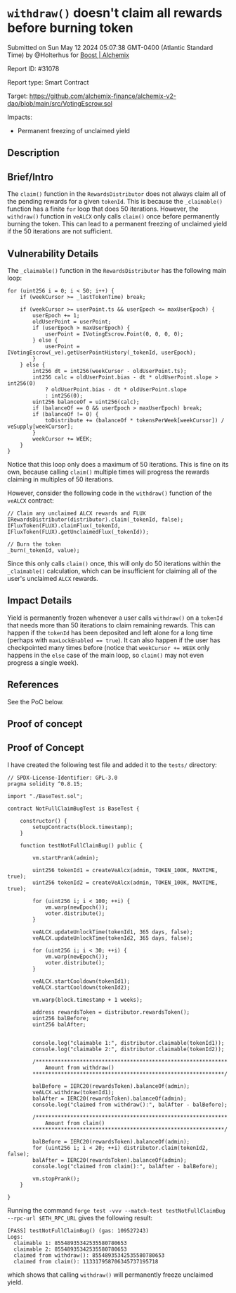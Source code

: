 
# `withdraw()` doesn't claim all rewards before burning token

Submitted on Sun May 12 2024 05:07:38 GMT-0400 (Atlantic Standard Time) by @Holterhus for [Boost | Alchemix](https://immunefi.com/bounty/alchemix-boost/)

Report ID: #31078

Report type: Smart Contract

Target: https://github.com/alchemix-finance/alchemix-v2-dao/blob/main/src/VotingEscrow.sol

Impacts:
- Permanent freezing of unclaimed yield

## Description
## Brief/Intro
The `claim()` function in the `RewardsDistributor` does not always claim all of the pending rewards for a given `tokenId`. This is because the `_claimable()` function has a finite `for` loop that does 50 iterations. However, the `withdraw()` function in `veALCX` only calls `claim()` once before permanently burning the token. This can lead to a permanent freezing of unclaimed yield if the 50 iterations are not sufficient.

## Vulnerability Details
The `_claimable()` function in the `RewardsDistributor` has the following main loop:

```solidity
for (uint256 i = 0; i < 50; i++) {
    if (weekCursor >= _lastTokenTime) break;

    if (weekCursor >= userPoint.ts && userEpoch <= maxUserEpoch) {
        userEpoch += 1;
        oldUserPoint = userPoint;
        if (userEpoch > maxUserEpoch) {
            userPoint = IVotingEscrow.Point(0, 0, 0, 0);
        } else {
            userPoint = IVotingEscrow(_ve).getUserPointHistory(_tokenId, userEpoch);
        }
    } else {
        int256 dt = int256(weekCursor - oldUserPoint.ts);
        int256 calc = oldUserPoint.bias - dt * oldUserPoint.slope > int256(0)
            ? oldUserPoint.bias - dt * oldUserPoint.slope
            : int256(0);
        uint256 balanceOf = uint256(calc);
        if (balanceOf == 0 && userEpoch > maxUserEpoch) break;
        if (balanceOf != 0) {
            toDistribute += (balanceOf * tokensPerWeek[weekCursor]) / veSupply[weekCursor];
        }
        weekCursor += WEEK;
    }
}
```

Notice that this loop only does a maximum of 50 iterations. This is fine on its own, because calling `claim()` multiple times will progress the rewards claiming in multiples of 50 iterations.

However, consider the following code in the `withdraw()` function of the `veALCX` contract:

```solidity
// Claim any unclaimed ALCX rewards and FLUX
IRewardsDistributor(distributor).claim(_tokenId, false);
IFluxToken(FLUX).claimFlux(_tokenId, IFluxToken(FLUX).getUnclaimedFlux(_tokenId));

// Burn the token
_burn(_tokenId, value);
```

Since this only calls `claim()` once, this will only do 50 iterations within the `_claimable()` calculation, which can be insufficient for claiming all of the user's unclaimed `ALCX` rewards.


## Impact Details
Yield is permanently frozen whenever a user calls `withdraw()` on a `tokenId` that needs more than 50 iterations to claim remaining rewards. This can happen if the `tokenId` has been deposited and left alone for a long time (perhaps with `maxLockEnabled == true`). It can also happen if the user has checkpointed many times before (notice that `weekCursor += WEEK` only happens in the `else` case of the main loop, so `claim()` may not even progress a single week).

## References
See the PoC below.
        
## Proof of concept
## Proof of Concept

I have created the following test file and added it to the `tests/` directory:


```solidity
// SPDX-License-Identifier: GPL-3.0
pragma solidity ^0.8.15;

import "./BaseTest.sol";

contract NotFullClaimBugTest is BaseTest {

    constructor() {
        setupContracts(block.timestamp);
    }

    function testNotFullClaimBug() public {

        vm.startPrank(admin);

        uint256 tokenId1 = createVeAlcx(admin, TOKEN_100K, MAXTIME, true);
        uint256 tokenId2 = createVeAlcx(admin, TOKEN_100K, MAXTIME, true);

        for (uint256 i; i < 100; ++i) {
            vm.warp(newEpoch());
            voter.distribute();
        }

        veALCX.updateUnlockTime(tokenId1, 365 days, false);
        veALCX.updateUnlockTime(tokenId2, 365 days, false);

        for (uint256 i; i < 30; ++i) {
            vm.warp(newEpoch());
            voter.distribute();
        }

        veALCX.startCooldown(tokenId1);
        veALCX.startCooldown(tokenId2);

        vm.warp(block.timestamp + 1 weeks);

        address rewardsToken = distributor.rewardsToken();
        uint256 balBefore;
        uint256 balAfter;


        console.log("claimable 1:", distributor.claimable(tokenId1));
        console.log("claimable 2:", distributor.claimable(tokenId2));

        /*************************************************************
            Amount from withdraw()
        *************************************************************/

        balBefore = IERC20(rewardsToken).balanceOf(admin);
        veALCX.withdraw(tokenId1);
        balAfter = IERC20(rewardsToken).balanceOf(admin);
        console.log("claimed from withdraw():", balAfter - balBefore);

        /*************************************************************
            Amount from claim()
        *************************************************************/

        balBefore = IERC20(rewardsToken).balanceOf(admin);
        for (uint256 i; i < 20; ++i) distributor.claim(tokenId2, false);
        balAfter = IERC20(rewardsToken).balanceOf(admin);
        console.log("claimed from claim():", balAfter - balBefore);

        vm.stopPrank();
    }

}
```

Running the command `forge test -vvv --match-test testNotFullClaimBug --rpc-url $ETH_RPC_URL` gives the following result:


```
[PASS] testNotFullClaimBug() (gas: 109527243)
Logs:
  claimable 1: 85548935342535580780653
  claimable 2: 85548935342535580780653
  claimed from withdraw(): 85548935342535580780653
  claimed from claim(): 113317958706345737195718
```

which shows that calling `withdraw()` will permanently freeze unclaimed yield.